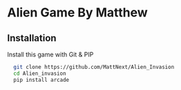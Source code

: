 
# Alien Game By Matthew




## Installation

Install this game with Git & PIP

```bash
  git clone https://github.com/MattNext/Alien_Invasion
  cd Alien_invasion
  pip install arcade
```
    